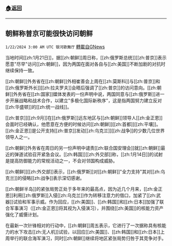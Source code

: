 ###  [:house:返回](README.md)
---


## 朝鲜称普京可能很快访问朝鲜
`1/22/2024 3:00 AM UTC 银河歌舞厅` [轉載自GNews](https://gnews.org/articles/2240795)

当地时间[[zh:1月21日]]，据[[zh:朝鲜]]周日称，[[zh:俄罗斯总统]][[zh:普京]]表示愿意"尽早"访问[[zh:朝鲜]]，因为两国在面对各自与[[zh:美国]]不断加剧的对抗时继续保持一致。

[[zh:朝鲜]]外务省在[[zh:朝鲜]]外相崔善会上周在[[zh:莫斯科]]与[[zh:普京]]和[[zh:俄罗斯外长]][[zh:拉夫罗夫]]会晤后强调了[[zh:普京]]的访问意向。[[zh:朝鲜]]外务省在[[zh:国家]]媒体发表的一份声明中说，两国同意与[[zh:俄罗斯]]进一步开展战略和战术合作，以建立"多极化国际新秩序"，这是指两国努力建立反对[[zh:华盛顿]]的[[zh:统一战线]]。

[[zh:普京]][[zh:9月]]在[[zh:俄罗斯]]远东地区与[[zh:朝鲜]]领导人[[zh:金正恩]]会面时已经确认，他愿意在方便的时候访问[[zh:朝鲜]][[zh:首都]][[zh:平壤]]。[[zh:金正恩]]是公开支持[[zh:普京]]发动[[zh:乌克兰]][[zh:战争]]的少数几位世界领导人之一。

[[zh:朝鲜]]外务省在周日的另一份声明中谴责[[zh:联合国安理会]]就[[zh:朝鲜]]最近的弹道试验召开紧急会议。[[zh:韩国]][[zh:外交部]]称，[[zh:1月14日]]的试射是提高防御能力的常规活动之一，不会对邻国构成威胁。

[[zh:朝鲜]][[zh:外交部]]表示，[[zh:俄罗斯]]对[[zh:朝鲜]]"全力支持"其对[[zh:乌克兰]]的侵略[[zh:战争]]表示深切感谢。

[[zh:朝鲜半岛]]的紧张局势正处于多年来的最高点，因为近几个月来，[[zh:金正恩]]利用[[zh:俄罗斯]]入侵[[zh:乌克兰]]作为转移注意力的借口，加紧了[[zh:武器]]试验和军事示威。作为回应，[[zh:美国]]、[[zh:韩国]]和[[zh:日本]]加强了联合军事演习（[[zh:金正恩]]将其视为入侵演习），并围绕[[zh:美国]]的核能力资产强化了威慑计划。

在最新一次针锋相对的行动中，[[zh:朝鲜]]周五表示，它进行了一次据称具有核能力的水下攻击[[zh:无人机]]试验，以回应[[zh:美国]]、[[zh:韩国]]和[[zh:日本]]上周举行的联合海军演习，同时[[zh:朝鲜]]继续将地区紧张局势归咎于其竞争对手。


